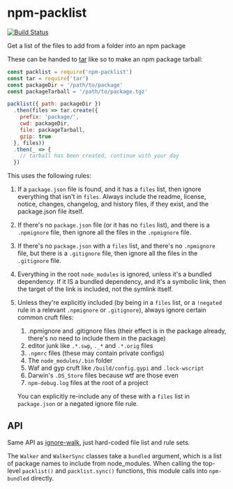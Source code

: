 # npm-packlist

[![Build Status](https://travis-ci.com/npm/npm-packlist.svg?token=hHeDp9pQmz9kvsgRNVHy&branch=master)](https://travis-ci.com/npm/npm-packlist)

Get a list of the files to add from a folder into an npm package

These can be handed to [tar](http://npm.im/tar) like so to make an npm package tarball:

```js
const packlist = require('npm-packlist')
const tar = require('tar')
const packageDir = '/path/to/package'
const packageTarball = '/path/to/package.tgz'

packlist({ path: packageDir })
  .then(files => tar.create({
    prefix: 'package/',
    cwd: packageDir,
    file: packageTarball,
    gzip: true
  }, files))
  .then(_ => {
    // tarball has been created, continue with your day
  })
```

This uses the following rules:

1. If a `package.json` file is found, and it has a `files` list, then ignore everything that isn't in `files`. Always
   include the readme, license, notice, changes, changelog, and history files, if they exist, and the package.json file
   itself.
2. If there's no `package.json` file (or it has no `files` list), and there is a `.npmignore` file, then ignore all the
   files in the
   `.npmignore` file.
3. If there's no `package.json` with a `files` list, and there's no
   `.npmignore` file, but there is a `.gitignore` file, then ignore all the files in the `.gitignore` file.
4. Everything in the root `node_modules` is ignored, unless it's a bundled dependency. If it IS a bundled dependency,
   and it's a symbolic link, then the target of the link is included, not the symlink itself.
4. Unless they're explicitly included (by being in a `files` list, or a `!negated` rule in a relevant `.npmignore`
   or `.gitignore`), always ignore certain common cruft files:

    1. .npmignore and .gitignore files (their effect is in the package already, there's no need to include them in the
       package)
    2. editor junk like `.*.swp`, `._*` and `.*.orig` files
    3. `.npmrc` files (these may contain private configs)
    4. The `node_modules/.bin` folder
    5. Waf and gyp cruft like `/build/config.gypi` and `.lock-wscript`
    6. Darwin's `.DS_Store` files because wtf are those even
    7. `npm-debug.log` files at the root of a project

   You can explicitly re-include any of these with a `files` list in
   `package.json` or a negated ignore file rule.

## API

Same API as [ignore-walk](http://npm.im/ignore-walk), just hard-coded file list and rule sets.

The `Walker` and `WalkerSync` classes take a `bundled` argument, which is a list of package names to include from
node_modules. When calling the top-level `packlist()` and `packlist.sync()` functions, this module calls
into `npm-bundled` directly.
